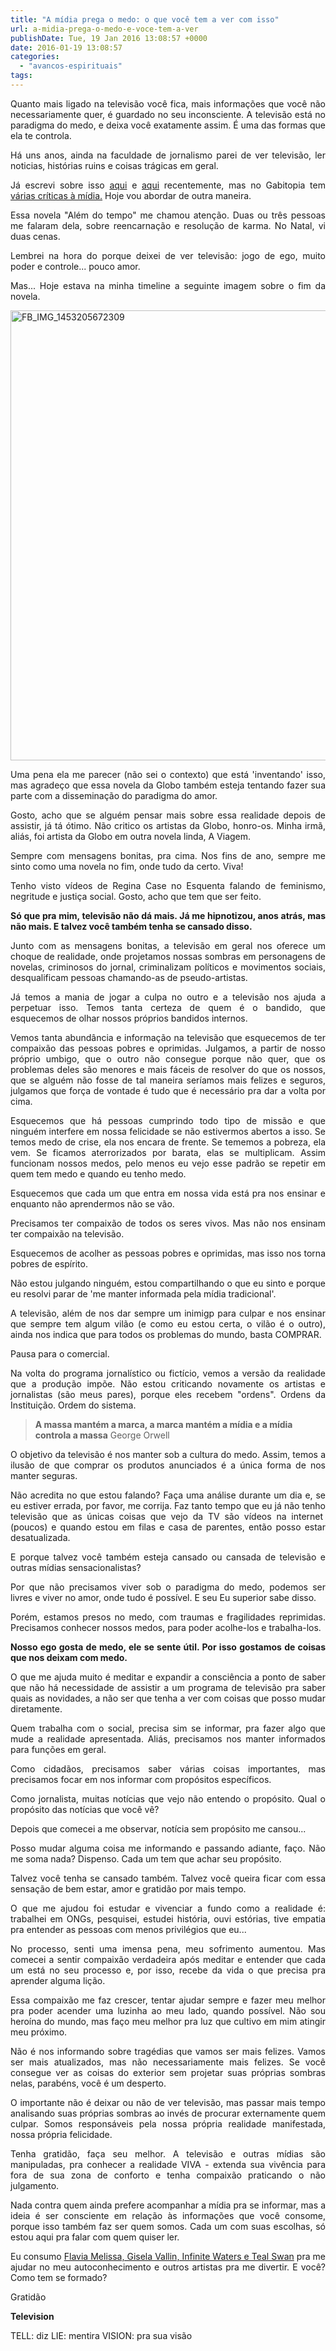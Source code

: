 ```yaml
---
title: "A mídia prega o medo: o que você tem a ver com isso"
url: a-midia-prega-o-medo-e-voce-tem-a-ver
publishDate: Tue, 19 Jan 2016 13:08:57 +0000
date: 2016-01-19 13:08:57
categories: 
  - "avancos-espirituais"
tags: 
---
```

<p style="text-align: justify;">Quanto mais ligado na televisão você fica, mais informações que você não necessariamente quer, é guardado no seu inconsciente. A televisão está no paradigma do medo, e deixa você exatamente assim. É uma das formas que ela te controla.</p>
<p style="text-align: justify;"><!--more--></p>
<p style="text-align: justify;">Há uns anos, ainda na faculdade de jornalismo parei de ver televisão, ler noticias, histórias ruins e coisas trágicas em geral.</p>
<p style="text-align: justify;">Já escrevi sobre isso <a href="http://www.gabi.blog.br/2015/09/6-fatos-que-me-ajudaram-a-desenvolver-minha-espiritualidade/" target="_blank">aqui</a> e <a href="http://www.gabi.blog.br/2015/06/razoes-para-nao-acreditar-nos-meios-de-comunicacao-em-massa/" target="_blank">aqui</a> recentemente, mas no Gabitopia tem <a href="http://www.gabi.blog.br/?s=Midia" target="_blank">várias críticas à mídia.</a> Hoje vou abordar de outra maneira.</p>
<p style="text-align: justify;">Essa novela "Além do tempo" me chamou atenção. Duas ou três pessoas me falaram dela, sobre reencarnação e resolução de karma. No Natal, vi duas cenas.</p>
<p style="text-align: justify;">Lembrei na hora do porque deixei de ver televisão: jogo de ego, muito poder e controle... pouco amor.</p>
<p style="text-align: justify;">Mas... Hoje estava na minha timeline a seguinte imagem sobre o fim da novela.</p>
<p style="text-align: justify;"><img class="alignleft size-full wp-image-3735" src="http://www.gabi.blog.br/wp-content/uploads/2016/01/FB_IMG_1453205672309.jpg" alt="FB_IMG_1453205672309" width="720" height="720" /></p>
<p style="text-align: justify;"></p>
<p style="text-align: justify;"></p>
<p style="text-align: justify;">Uma pena ela me parecer (não sei o contexto) que está 'inventando' isso, mas agradeço que essa novela da Globo também esteja tentando fazer sua parte com a disseminação do paradigma do amor.</p>
<p style="text-align: justify;">Gosto, acho que se alguém pensar mais sobre essa realidade depois de assistir, já tá ótimo. Não critico os artistas da Globo, honro-os. Minha irmã, aliás, foi artista da Globo em outra novela linda, A Viagem.</p>
<p style="text-align: justify;">Sempre com mensagens bonitas, pra cima. Nos fins de ano, sempre me sinto como uma novela no fim, onde tudo da certo. Viva!</p>
<p style="text-align: justify;">Tenho visto vídeos de Regina Case no Esquenta falando de feminismo, negritude e justiça social. Gosto, acho que tem que ser feito.</p>
<p style="text-align: justify;"><strong>Só que pra mim, televisão não dá mais. Já me hipnotizou, anos atrás, mas não mais. E talvez você também tenha se cansado disso.</strong></p>
<p style="text-align: justify;">Junto com as mensagens bonitas, a televisão em geral nos oferece um choque de realidade, onde projetamos nossas sombras em personagens de novelas, criminosos do jornal, criminalizam políticos e movimentos sociais, desqualificam pessoas chamando-as de pseudo-artistas.</p>
<p style="text-align: justify;">Já temos a mania de jogar a culpa no outro e a televisão nos ajuda a perpetuar isso. Temos tanta certeza de quem é o bandido, que esquecemos de olhar nossos próprios bandidos internos.</p>
<p style="text-align: justify;">Vemos tanta abundância e informação na televisão que esquecemos de ter compaixão das pessoas pobres e oprimidas. Julgamos, a partir de nosso próprio umbigo, que o outro não consegue porque não quer, que os problemas deles são menores e mais fáceis de resolver do que os nossos, que se alguém não fosse de tal maneira seríamos mais felizes e seguros, julgamos que força de vontade é tudo que é necessário pra dar a volta por cima.</p>
<p style="text-align: justify;">Esquecemos que há pessoas cumprindo todo tipo de missão e que ninguém interfere em nossa felicidade se não estivermos abertos a isso. Se temos medo de crise, ela nos encara de frente. Se tememos a pobreza, ela vem. Se ficamos aterrorizados por barata, elas se multiplicam. Assim funcionam nossos medos, pelo menos eu vejo esse padrão se repetir em quem tem medo e quando eu tenho medo.</p>
<p style="text-align: justify;">Esquecemos que cada um que entra em nossa vida está pra nos ensinar e enquanto não aprendermos não se vão.</p>
<p style="text-align: justify;">Precisamos ter compaixão de todos os seres vivos. Mas não nos ensinam ter compaixão na televisão.</p>
<p style="text-align: justify;">Esquecemos de acolher as pessoas pobres e oprimidas, mas isso nos torna pobres de espírito.</p>
<p style="text-align: justify;">Não estou julgando ninguém, estou compartilhando o que eu sinto e porque eu resolvi parar de 'me manter informada pela mídia tradicional'.</p>
<p style="text-align: justify;">A televisão, além de nos dar sempre um inimigp para culpar e nos ensinar que sempre tem algum vilão (e como eu estou certa, o vilão é o outro), ainda nos indica que para todos os problemas do mundo, basta COMPRAR.</p>
<p style="text-align: justify;">Pausa para o comercial.</p>
<p style="text-align: justify;">Na volta do programa jornalístico ou fictício, vemos a versão da realidade que a produção impõe. Não estou criticando novamente os artistas e jornalistas (são meus pares), porque eles recebem "ordens". Ordens da Instituição. Ordem do sistema.</p>

<blockquote><strong>A massa mantém a marca, a marca mantém a mídia e a mídia controla a massa</strong>
George Orwell</blockquote>
<p style="text-align: justify;">O objetivo da televisão é nos manter sob a cultura do medo. Assim, temos a ilusão de que comprar os produtos anunciados é a única forma de nos manter seguras.</p>
<p style="text-align: justify;">Não acredita no que estou falando? Faça uma análise durante um dia e, se eu estiver errada, por favor, me corrija. Faz tanto tempo que eu já não tenho televisão que as únicas coisas que vejo da TV são vídeos na internet  (poucos) e quando estou em filas e casa de parentes, então posso estar desatualizada.</p>
<p style="text-align: justify;">E porque talvez você também esteja cansado ou cansada de televisão e outras mídias sensacionalistas?</p>
<p style="text-align: justify;">Por que não precisamos viver sob o paradigma do medo, podemos ser livres e viver no amor, onde tudo é possível. E seu Eu superior sabe disso.</p>
<p style="text-align: justify;">Porém, estamos presos no medo, com traumas e fragilidades reprimidas. Precisamos conhecer nossos medos, para poder acolhe-los e trabalha-los.</p>
<p style="text-align: justify;"><strong>Nosso ego gosta de medo, ele se sente útil. Por isso gostamos de coisas que nos deixam com medo.</strong></p>
<p style="text-align: justify;">O que me ajuda muito é meditar e expandir a consciência a ponto de saber que não há necessidade de assistir a um programa de televisão pra saber quais as novidades, a não ser que tenha a ver com coisas que posso mudar diretamente.</p>
<p style="text-align: justify;">Quem trabalha com o social, precisa sim se informar, pra fazer algo que mude a realidade apresentada. Aliás, precisamos nos manter informados para funções em geral.</p>
<p style="text-align: justify;">Como cidadãos, precisamos saber várias coisas importantes, mas precisamos focar em nos informar com propósitos específicos.</p>
<p style="text-align: justify;">Como jornalista, muitas notícias que vejo não entendo o propósito. Qual o propósito das notícias que você vê?</p>
<p style="text-align: justify;">Depois que comecei a me observar, notícia sem propósito me cansou...</p>
<p style="text-align: justify;">Posso mudar alguma coisa me informando e passando adiante, faço. Não me soma nada? Dispenso. Cada um tem que achar seu propósito.</p>
<p style="text-align: justify;">Talvez você tenha se cansado também. Talvez você queira ficar com essa sensação de bem estar, amor e gratidão por mais tempo.</p>
<p style="text-align: justify;">O que me ajudou foi estudar e vivenciar a fundo como a realidade é: trabalhei em ONGs, pesquisei, estudei história, ouvi estórias, tive empatia pra entender as pessoas com menos privilégios que eu...</p>
<p style="text-align: justify;">No processo, senti uma imensa pena, meu sofrimento aumentou. Mas comecei a sentir compaixão verdadeira após meditar e entender que cada um está no seu processo e, por isso, recebe da vida o que precisa pra aprender alguma lição.</p>
<p style="text-align: justify;">Essa compaixão me faz crescer, tentar ajudar sempre e fazer meu melhor pra poder acender uma luzinha ao meu lado, quando possível. Não sou heroína do mundo, mas faço meu melhor pra luz que cultivo em mim atingir meu próximo.</p>
<p style="text-align: justify;">Não é nos informando sobre tragédias que vamos ser mais felizes. Vamos ser mais atualizados, mas não necessariamente mais felizes. Se você consegue ver as coisas do exterior sem projetar suas próprias sombras nelas, parabéns, você é um desperto.</p>
<p style="text-align: justify;">O importante não é deixar ou não de ver televisão, mas passar mais tempo analisando suas próprias sombras ao invés de procurar externamente quem culpar. Somos responsáveis pela nossa própria realidade manifestada, nossa própria felicidade.</p>
<p style="text-align: justify;">Tenha gratidão, faça seu melhor. A televisão e outras mídias são manipuladas, pra conhecer a realidade VIVA - extenda sua vivência para fora de sua zona de conforto e tenha compaixão praticando o não julgamento.</p>
<p style="text-align: justify;">Nada contra quem ainda prefere acompanhar a mídia pra se informar, mas a ideia é ser consciente em relação às informações que você consome, porque isso também faz ser quem somos. Cada um com suas escolhas, só estou aqui pra falar com quem quiser ler.</p>
<p style="text-align: justify;">Eu consumo <a href="http://www.gabi.blog.br/2015/12/pessoas-que-me-inspiraram-em-2015/" target="_blank">Flavia Melissa, Gisela Vallin, Infinite Waters e Teal Swan</a> pra me ajudar no meu autoconhecimento e outros artistas pra me divertir. E você? Como tem se formado?</p>
<p style="text-align: justify;">Gratidão</p>
<p style="text-align: justify;"></p>
<p style="text-align: justify;"><strong>Television</strong></p>
<p style="text-align: justify;">TELL: diz LIE: mentira VISION: pra sua visão</p>
